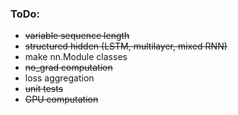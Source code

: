### ToDo:
- ~~variable sequence length~~
- ~~structured hidden (LSTM, multilayer, mixed RNN)~~
- make nn.Module classes
- ~~no_grad computation~~
- loss aggregation
- ~~unit tests~~
- ~~GPU computation~~
